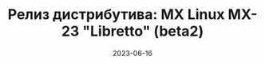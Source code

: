 ---
layout: post
title: "Релиз дистрибутива: MX Linux MX-23 \"Libretto\" (beta2)"
date: 2023-06-16   
---